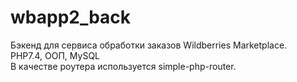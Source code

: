 # wbapp2_back

Бэкенд для сервиса обработки заказов Wildberries Marketplace.<br />
PHP7.4, ООП, MySQL<br />
В качестве роутера используется simple-php-router.<br />
